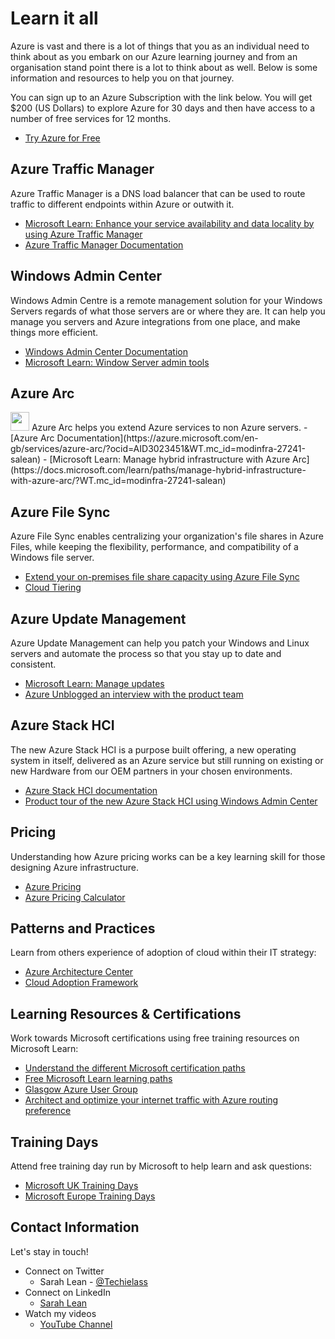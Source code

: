 # Learn it all

Azure is vast and there is a lot of things that you as an individual need to think about as you embark on our Azure learning journey and from an organisation stand point there is a lot to think about as well.  Below is some information and resources to help you on that journey. 

You can sign up to an Azure Subscription with the link below. You will get $200 (US Dollars) to explore Azure for 30 days and then have access to a number of free services for 12 months. 
- [Try Azure for Free](https://aka.ms/Try4Free)

## Azure Traffic Manager
Azure Traffic Manager is a DNS load balancer that can be used to route traffic to different endpoints within Azure or outwith it.
- [Microsoft Learn: Enhance your service availability and data locality by using Azure Traffic Manager](https://docs.microsoft.com/learn/modules/distribute-load-with-traffic-manager/?ocid=AID3023451&WT.mc_id=modinfra-27241-salean)
- [Azure Traffic Manager Documentation](https://docs.microsoft.com/azure/traffic-manager/?ocid=AID3023451&WT.mc_id=modinfra-27241-salean)

## Windows Admin Center
Windows Admin Centre is a remote management solution for your Windows Servers regards of what those servers are or where they are. It can help you manage you servers and Azure integrations from one place, and make things more efficient. 
- [Windows Admin Center Documentation](https://www.microsoft.com/windows-server/windows-admin-center?WT.mc_id=modinfra-27241-salean)
- [Microsoft Learn: Window Server admin tools](https://docs.microsoft.com/learn/modules/describe-windows-server-administration-tools/?WT.mc_id=modinfra-27241-salean)

## Azure Arc
<img src="https://github.com/weeyin83/Presentations/blob/master/2021/Techorama/images/arc.png" width="30px">
Azure Arc helps you extend Azure services to non Azure servers.
- [Azure Arc Documentation](https://azure.microsoft.com/en-gb/services/azure-arc/?ocid=AID3023451&WT.mc_id=modinfra-27241-salean)
- [Microsoft Learn: Manage hybrid infrastructure with Azure Arc](https://docs.microsoft.com/learn/paths/manage-hybrid-infrastructure-with-azure-arc/?WT.mc_id=modinfra-27241-salean)

## Azure File Sync
Azure File Sync enables centralizing your organization's file shares in Azure Files, while keeping the flexibility, performance, and compatibility of a Windows file server. 
- [Extend your on-premises file share capacity using Azure File Sync](https://docs.microsoft.com/learn/modules/extend-share-capacity-with-azure-file-sync/?WT.mc_id=modinfra-27241-salean)
- [Cloud Tiering](https://docs.microsoft.com/azure/storage/file-sync/file-sync-cloud-tiering-overview?WT.mc_id=modinfra-27241-salean)

## Azure Update Management
Azure Update Management can help you patch your Windows and Linux servers and automate the process so that you stay up to date and consistent.
- [Microsoft Learn: Manage updates](https://docs.microsoft.com/learn/modules/manage-azure-updates/?WT.mc_id=modinfra-27241-salean)
- [Azure Unblogged an interview with the product team](https://youtu.be/OJcH_AZZmZY)

## Azure Stack HCI
The new Azure Stack HCI is a purpose built offering, a new operating system in itself, delivered as an Azure service but still running on existing or new Hardware from our OEM partners in your chosen environments.
- [Azure Stack HCI documentation](https://azure.microsoft.com/products/azure-stack/hci/?WT.mc_id=modinfra-27241-salean)
- [Product tour of the new Azure Stack HCI using Windows Admin Center](https://youtu.be/LxK0hljZkjE)

## Pricing
Understanding how Azure pricing works can be a key learning skill for those designing Azure infrastructure.
- [Azure Pricing](https://azure.microsoft.com/pricing/?ocid=AID3023451&WT.mc_id=modinfra-27241-salean)
- [Azure Pricing Calculator](https://azure.microsoft.com/pricing/calculator/?ocid=AID3023451&WT.mc_id=modinfra-27241-salean)

## Patterns and Practices
Learn from others experience of adoption of cloud within their IT strategy:
- [Azure Architecture Center](https://aka.ms/azure-architecture-center)
- [Cloud Adoption Framework](https://docs.microsoft.com/azure/cloud-adoption-framework/?ocid=AID3023451&WT.mc_id=modinfra-27241-salean)

## Learning Resources & Certifications
Work towards Microsoft certifications using free training resources on Microsoft Learn:
- [Understand the different Microsoft certification paths](https://aka.ms/certificationjourney)
- [Free Microsoft Learn learning paths](https://docs.microsoft.com/learn/?ocid=AID3023451&WT.mc_id=modinfra-27241-salean)
- [Glasgow Azure User Group](https://www.gaug.co.uk)
- [Architect and optimize your internet traffic with Azure routing preference](https://azure.microsoft.com/blog/architect-and-optimize-your-internet-traffic-with-azure-routing-preference/?ocid=AID3023451&WT.mc_id=modinfra-27241-salean)

## Training Days
Attend free training day run by Microsoft to help learn and ask questions: 
- [Microsoft UK Training Days](https://www.microsoft.com/en-gb/events/training-days/)
- [Microsoft Europe Training Days](https://www.microsoft.com/en-ie/training-days)

## Contact Information

Let's stay in touch! 

- Connect on Twitter
    - Sarah Lean - [@Techielass](https://twitter.com/Techielass)
- Connect on LinkedIn
    - [Sarah Lean](https://in.linkedin.com/in/sazlean)
- Watch my videos
    - [YouTube Channel](https://www.youtube.com/techielass)
